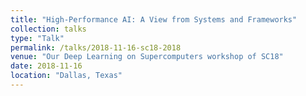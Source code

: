 ```yaml
---
title: "High-Performance AI: A View from Systems and Frameworks"
collection: talks
type: "Talk"
permalink: /talks/2018-11-16-sc18-2018
venue: "Our Deep Learning on Supercomputers workshop of SC18"
date: 2018-11-16
location: "Dallas, Texas"
---
```

